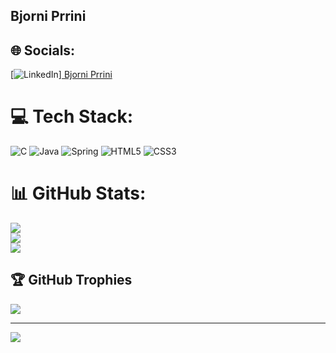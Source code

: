## Bjorni Prrini

## 🌐 Socials:
[![LinkedIn](https://img.shields.io/badge/LinkedIn-%230077B5.svg?logo=linkedin&logoColor=white)][ Bjorni Prrini](https://www.linkedin.com/in/bjorni-p-349832338/)

# 💻 Tech Stack:
![C](https://img.shields.io/badge/c-%2300599C.svg?style=for-the-badge&logo=c&logoColor=white) ![Java](https://img.shields.io/badge/java-%23ED8B00.svg?style=for-the-badge&logo=openjdk&logoColor=white) ![Spring](https://img.shields.io/badge/spring-%236DB33F.svg?style=for-the-badge&logo=spring&logoColor=white) ![HTML5](https://img.shields.io/badge/html5-%23E34F26.svg?style=for-the-badge&logo=html5&logoColor=white) ![CSS3](https://img.shields.io/badge/css3-%231572B6.svg?style=for-the-badge&logo=css3&logoColor=white)
# 📊 GitHub Stats:
![](https://github-readme-stats.vercel.app/api?username=BjorniPrrini&theme=transparent&hide_border=false&include_all_commits=true&count_private=false)<br/>
![](https://nirzak-streak-stats.vercel.app/?user=BjorniPrrini&theme=transparent&hide_border=false)<br/>
![](https://github-readme-stats.vercel.app/api/top-langs/?username=BjorniPrrini&theme=transparent&hide_border=false&include_all_commits=true&count_private=false&layout=compact)

## 🏆 GitHub Trophies
![](https://github-profile-trophy.vercel.app/?username=BjorniPrrini&theme=radical&no-frame=false&no-bg=true&margin-w=4)

---
[![](https://visitcount.itsvg.in/api?id=BjorniPrrini&icon=0&color=0)](https://visitcount.itsvg.in)

<!-- Proudly created with GPRM ( https://gprm.itsvg.in ) -->
